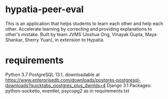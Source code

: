 # hypatia-peer-eval
This is an application that helps students to learn each other and help each other. Accelerate learning by correcting and providing explanations to other's mistake. Built by team JVMS (Joshua Ong, Vinayak Gupta, Maya Shankar, Sherry Yuan), in extension to Hypatia.

# requirements
Python 3.7
PostgreSQL 13.1, downloadable at https://www.enterprisedb.com/downloads/postgres-postgresql-downloads?quicktabs_postgres_plus_dwnlds=4 
Django 3.1
Packages: python-socketio, eventlet, psycopg2 as in requirements.txt
